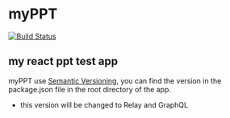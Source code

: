 # myPPT

[![Build Status](https://travis-ci.org/BigMurry/myPPT.svg?branch=master)](https://travis-ci.org/travis-ci/travis-web)

## my react ppt test app

myPPT use [Semantic Versioning](http://semver.org/), you can find the version in the package.json file in the root directory of the app.

- this version will be changed to Relay and GraphQL
